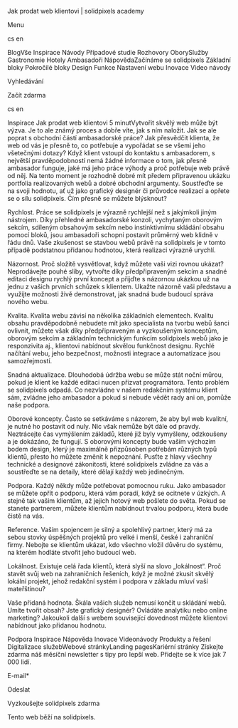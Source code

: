 <p>Jak prodat web klientovi | solidpixels academy</p>
<p>Menu</p>
<p>cs en</p>
<p>BlogVše Inspirace Návody Případové studie Rozhovory OborySlužby Gastronomie Hotely Ambasadoři NápovědaZačínáme se solidpixels Základní bloky Pokročilé bloky Design Funkce Nastavení webu Inovace Video návody</p>
<p>Vyhledávání</p>
<p>Začít zdarma</p>
<p>cs en</p>
<p>Inspirace
Jak prodat web klientovi
5 minutVytvořit skvělý web může být výzva. Je to ale známý proces a dobře víte, jak s ním naložit. Jak se ale poprat s obchodní částí ambasadorské práce? Jak přesvědčit klienta, že web od vás je přesně to, co potřebuje a vypořádat se se všemi jeho všetečnými dotazy?
Když klient vstoupí do kontaktu s ambasadorem, s největší pravděpodobností nemá žádné informace o tom, jak přesně ambasador funguje, jaké má jeho práce výhody a proč potřebuje web právě od něj. Na tento moment je rozhodně dobré mít předem připravenou ukázku portfolia realizovaných webů a dobré obchodní argumenty. Soustřeďte se na svoji hodnotu, ať už jako grafický designér či průvodce realizací a opřete se o sílu solidpixels. Čím přesně se můžete blýsknout?</p>
<p>Rychlost. Práce se solidpixels je výrazně rychlejší než s jakýmkoli jiným nástrojem. Díky přehledné ambasadorské konzoli, vychytaným oborovým sekcím, sdíleným obsahovým sekcím nebo instinktivnímu skládání obsahu pomocí bloků, jsou ambasadoři schopni postavit průměrný web klidně v řádu dnů. Vaše zkušenost se stavbou webů právě na solidpixels je v tomto případě podstatnou přidanou hodnotou, která realizaci výrazně urychlí.</p>
<p>Názornost. Proč složitě vysvětlovat, když můžete vaši vizi rovnou ukázat? Neprodávejte pouhé sliby, vytvořte díky předpřipraveným sekcím a snadné editaci designu rychlý první koncept a přijďte s názornou ukázkou už na jednu z vašich prvních schůzek s klientem. Ukažte názorně vaši představu a využijte možnosti živě demonstrovat, jak snadná bude budoucí správa nového webu.</p>
<p>Kvalita. Kvalita webu závisí na několika základních elementech. Kvalitu obsahu pravděpodobně nebudete mít jako specialista na tvorbu webů šanci ovlivnit, můžete však díky předpřipraveným a vyzkoušeným konceptům, oborovým sekcím a základním technickým funkcím solidpixels webů jako je responzivita aj., klientovi nabídnout skvělou funkčnost designu. Rychlé načítání webu, jeho bezpečnost, možnosti integrace a automatizace jsou samozřejmostí.</p>
<p>Snadná aktualizace. Dlouhodobá údržba webu se může stát noční můrou, pokud je klient ke každé editaci nucen přizvat programátora. Tento problém se solidpixels odpadá. Co nezvládne v našem redakčním systému klient sám, zvládne jeho ambasador a pokud si nebude vědět rady ani on, pomůže naše podpora.</p>
<p>Oborové koncepty. Často se setkáváme s názorem, že aby byl web kvalitní, je nutné ho postavit od nuly. Nic však nemůže být dále od pravdy. Neztrácejte čas vymýšlením základů, které již byly vymyšleny, odzkoušeny a je dokázáno, že fungují. S oborovými koncepty bude vaším výchozím bodem design, který je maximálně přizpůsoben potřebám různých typů klientů, přesto ho můžete změnit k nepoznání. Pusťte z hlavy všechny technické a designové zákonitosti, které solidpixels zvládne za vás a soustřeďte se na detaily, které dělají každý web jedinečným.</p>
<p>Podpora. Každý někdy může potřebovat pomocnou ruku. Jako ambasador se můžete opřít o podporu, která vám poradí, když se ocitnete v úzkých. A stejně tak vašim klientům, až jejich hotový web pošlete do světa. Pokud se stanete partnerem, můžete klientům nabídnout trvalou podporu, která bude čistě na vás.</p>
<p>Reference. Vaším spojencem je silný a spolehlivý partner, který má za sebou stovky úspěšných projektů pro velké i menší, české i zahraniční firmy. Nebojte se klientům ukázat, kdo všechno vložil důvěru do systému, na kterém hodláte stvořit jeho budoucí web.</p>
<p>Lokálnost. Existuje celá řada klientů, která slyší na slovo „lokálnost“. Proč stavět svůj web na zahraničních řešeních, když je možné zkusit skvělý lokální projekt, jehož redakční systém i podpora v základu mluví vaší mateřštinou?</p>
<p>Vaše přidaná hodnota. Škála vašich služeb nemusí končit u skládání webů. Umíte tvořit obsah? Jste grafický designér? Ovládáte analytiku nebo online marketing? Jakoukoli další s webem související dovednost můžete klientovi nabídnout jako přidanou hodnotu.</p>
<p>Podpora
 Inspirace
Nápověda
Inovace
Videonávody
 Produkty a řešení
 Digitalizace služebWebové stránkyLanding pagesKariérní stránky Získejte zdarma náš měsíční newsletter s tipy pro lepší web. Přidejte se k více jak 7 000 lidí.</p>
<p>E-mail*</p>
<p>Odeslat</p>
<p>Vyzkoušejte solidpixels zdarma</p>
<p>Tento web běží na solidpixels.</p>
